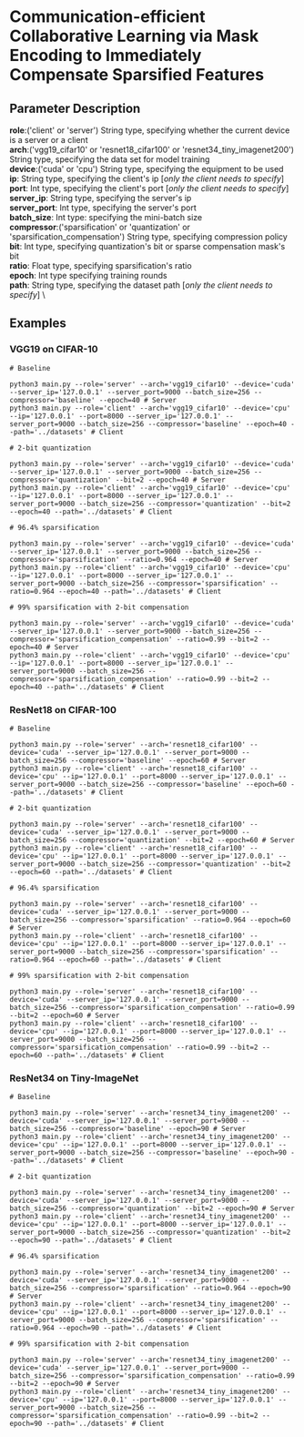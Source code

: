 # Communication-efficient Collaborative Learning via Mask Encoding to Immediately Compensate Sparsified Features

## Parameter Description

**role**:('client' or 'server') String type, specifying whether the current device is a server or a client \
**arch**:('vgg19_cifar10' or 'resnet18_cifar100' or 'resnet34_tiny_imagenet200') String type, specifying the data set for model training \
**device**:('cuda' or 'cpu') String type, specifying the equipment to be used \
**ip**: String type, specifying the client's ip [*only the client needs to specify*] \
**port**: Int type, specifying the client's port [*only the client needs to specify*] \
**server_ip**: String type, specifying the server's ip \
**server_port**: Int type, specifying the server's port \
**batch_size**: Int type: specifying the mini-batch size \
**compressor**:('sparsification' or 'quantization' or 'sparsification_compensation') String type, specifying compression policy \
**bit**: Int type, specifying quantization's bit or sparse compensation mask's bit \
**ratio**: Float type, specifying sparsification's ratio \
**epoch**: Int type specifying training rounds \
**path**: String type, specifying the dataset path [*only the client needs to specify*] \



## Examples

### VGG19 on CIFAR-10

```
# Baseline

python3 main.py --role='server' --arch='vgg19_cifar10' --device='cuda' --server_ip='127.0.0.1' --server_port=9000 --batch_size=256 --compressor='baseline' --epoch=40 # Server
python3 main.py --role='client' --arch='vgg19_cifar10' --device='cpu' --ip='127.0.0.1' --port=8000 --server_ip='127.0.0.1' --server_port=9000 --batch_size=256 --compressor='baseline' --epoch=40 --path='../datasets' # Client

# 2-bit quantization

python3 main.py --role='server' --arch='vgg19_cifar10' --device='cuda' --server_ip='127.0.0.1' --server_port=9000 --batch_size=256 --compressor='quantization' --bit=2 --epoch=40 # Server
python3 main.py --role='client' --arch='vgg19_cifar10' --device='cpu' --ip='127.0.0.1' --port=8000 --server_ip='127.0.0.1' --server_port=9000 --batch_size=256 --compressor='quantization' --bit=2 --epoch=40 --path='../datasets' # Client

# 96.4% sparsification

python3 main.py --role='server' --arch='vgg19_cifar10' --device='cuda' --server_ip='127.0.0.1' --server_port=9000 --batch_size=256 --compressor='sparsification' --ratio=0.964 --epoch=40 # Server
python3 main.py --role='client' --arch='vgg19_cifar10' --device='cpu' --ip='127.0.0.1' --port=8000 --server_ip='127.0.0.1' --server_port=9000 --batch_size=256 --compressor='sparsification' --ratio=0.964 --epoch=40 --path='../datasets' # Client

# 99% sparsification with 2-bit compensation

python3 main.py --role='server' --arch='vgg19_cifar10' --device='cuda' --server_ip='127.0.0.1' --server_port=9000 --batch_size=256 --compressor='sparsification_compensation' --ratio=0.99 --bit=2 --epoch=40 # Server
python3 main.py --role='client' --arch='vgg19_cifar10' --device='cpu' --ip='127.0.0.1' --port=8000 --server_ip='127.0.0.1' --server_port=9000 --batch_size=256 --compressor='sparsification_compensation' --ratio=0.99 --bit=2 --epoch=40 --path='../datasets' # Client

```

### ResNet18 on CIFAR-100

```
# Baseline

python3 main.py --role='server' --arch='resnet18_cifar100' --device='cuda' --server_ip='127.0.0.1' --server_port=9000 --batch_size=256 --compressor='baseline' --epoch=60 # Server
python3 main.py --role='client' --arch='resnet18_cifar100' --device='cpu' --ip='127.0.0.1' --port=8000 --server_ip='127.0.0.1' --server_port=9000 --batch_size=256 --compressor='baseline' --epoch=60 --path='../datasets' # Client

# 2-bit quantization

python3 main.py --role='server' --arch='resnet18_cifar100' --device='cuda' --server_ip='127.0.0.1' --server_port=9000 --batch_size=256 --compressor='quantization' --bit=2 --epoch=60 # Server
python3 main.py --role='client' --arch='resnet18_cifar100' --device='cpu' --ip='127.0.0.1' --port=8000 --server_ip='127.0.0.1' --server_port=9000 --batch_size=256 --compressor='quantization' --bit=2 --epoch=60 --path='../datasets' # Client

# 96.4% sparsification

python3 main.py --role='server' --arch='resnet18_cifar100' --device='cuda' --server_ip='127.0.0.1' --server_port=9000 --batch_size=256 --compressor='sparsification' --ratio=0.964 --epoch=60 # Server
python3 main.py --role='client' --arch='resnet18_cifar100' --device='cpu' --ip='127.0.0.1' --port=8000 --server_ip='127.0.0.1' --server_port=9000 --batch_size=256 --compressor='sparsification' --ratio=0.964 --epoch=60 --path='../datasets' # Client

# 99% sparsification with 2-bit compensation

python3 main.py --role='server' --arch='resnet18_cifar100' --device='cuda' --server_ip='127.0.0.1' --server_port=9000 --batch_size=256 --compressor='sparsification_compensation' --ratio=0.99 --bit=2 --epoch=60 # Server
python3 main.py --role='client' --arch='resnet18_cifar100' --device='cpu' --ip='127.0.0.1' --port=8000 --server_ip='127.0.0.1' --server_port=9000 --batch_size=256 --compressor='sparsification_compensation' --ratio=0.99 --bit=2 --epoch=60 --path='../datasets' # Client

```

### ResNet34 on Tiny-ImageNet

```
# Baseline

python3 main.py --role='server' --arch='resnet34_tiny_imagenet200' --device='cuda' --server_ip='127.0.0.1' --server_port=9000 --batch_size=256 --compressor='baseline' --epoch=90 # Server
python3 main.py --role='client' --arch='resnet34_tiny_imagenet200' --device='cpu' --ip='127.0.0.1' --port=8000 --server_ip='127.0.0.1' --server_port=9000 --batch_size=256 --compressor='baseline' --epoch=90 --path='../datasets' # Client

# 2-bit quantization

python3 main.py --role='server' --arch='resnet34_tiny_imagenet200' --device='cuda' --server_ip='127.0.0.1' --server_port=9000 --batch_size=256 --compressor='quantization' --bit=2 --epoch=90 # Server
python3 main.py --role='client' --arch='resnet34_tiny_imagenet200' --device='cpu' --ip='127.0.0.1' --port=8000 --server_ip='127.0.0.1' --server_port=9000 --batch_size=256 --compressor='quantization' --bit=2 --epoch=90 --path='../datasets' # Client

# 96.4% sparsification

python3 main.py --role='server' --arch='resnet34_tiny_imagenet200' --device='cuda' --server_ip='127.0.0.1' --server_port=9000 --batch_size=256 --compressor='sparsification' --ratio=0.964 --epoch=90 # Server
python3 main.py --role='client' --arch='resnet34_tiny_imagenet200' --device='cpu' --ip='127.0.0.1' --port=8000 --server_ip='127.0.0.1' --server_port=9000 --batch_size=256 --compressor='sparsification' --ratio=0.964 --epoch=90 --path='../datasets' # Client

# 99% sparsification with 2-bit compensation

python3 main.py --role='server' --arch='resnet34_tiny_imagenet200' --device='cuda' --server_ip='127.0.0.1' --server_port=9000 --batch_size=256 --compressor='sparsification_compensation' --ratio=0.99 --bit=2 --epoch=90 # Server
python3 main.py --role='client' --arch='resnet34_tiny_imagenet200' --device='cpu' --ip='127.0.0.1' --port=8000 --server_ip='127.0.0.1' --server_port=9000 --batch_size=256 --compressor='sparsification_compensation' --ratio=0.99 --bit=2 --epoch=90 --path='../datasets' # Client

```